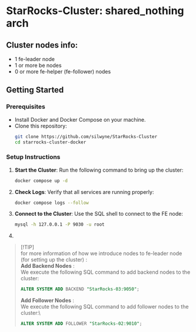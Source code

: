 #  StarRocks-Cluster: shared_nothing arch

## Cluster nodes info:
- 1 fe-leader node
- 1 or more be nodes
- 0 or more fe-helper (fe-follower) nodes

## Getting Started

### Prerequisites

- Install Docker and Docker Compose on your machine.
- Clone this repository:
  ```bash
  git clone https://github.com/silwyne/StarRocks-Cluster
  cd starrocks-cluster-docker
  ```

### Setup Instructions

1. **Start the Cluster**:
   Run the following command to bring up the cluster:
   ```bash
   docker compose up -d
   ```

2. **Check Logs**:
   Verify that all services are running properly:
   ```bash
   docker compose logs --follow
   ```

3. **Connect to the Cluster**:
   Use the SQL shell to connect to the FE node:
   ```bash
   mysql -h 127.0.0.1 -P 9030 -u root
   ```

4.
> [!TIP] \
> for more information of how we introduce nodes to fe-leader node (for setting up the cluster) : \
> **Add Backend Nodes** : \
> We execute the following SQL command to add backend nodes to the cluster:
> ```sql
> ALTER SYSTEM ADD BACKEND "StarRocks-03:9050";
> ```
>
> **Add Follower Nodes** :\
> We execute the following SQL command to add follower nodes to the cluster:\
> ```sql
> ALTER SYSTEM ADD FOLLOWER "StarRocks-02:9010";
> ```